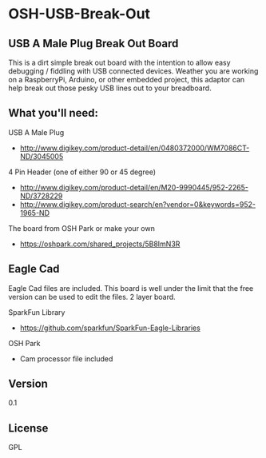 OSH-USB-Break-Out
=================

USB A Male Plug Break Out Board
----

This is a dirt simple break out board with the intention to allow easy debugging / fiddling with USB connected devices. Weather you are working on a RaspberryPi, Arduino, or other embedded project, this adaptor can help break out those pesky USB lines out to your breadboard.

What you'll need:
----

USB A Male Plug
 - http://www.digikey.com/product-detail/en/0480372000/WM7086CT-ND/3045005
 
4 Pin Header (one of either 90 or 45 degree)
 - http://www.digikey.com/product-detail/en/M20-9990445/952-2265-ND/3728229
 - http://www.digikey.com/product-search/en?vendor=0&keywords=952-1965-ND

The board from OSH Park or make your own
 - https://oshpark.com/shared_projects/5B8ImN3R

Eagle Cad
----
Eagle Cad files are included. This board is well under the limit that the free version can be used to edit the files. 2 layer board.

SparkFun Library
 - https://github.com/sparkfun/SparkFun-Eagle-Libraries
 
OSH Park
 - Cam processor file included

Version
----
0.1

License
----
GPL
